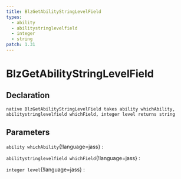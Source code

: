 ```yaml
---
title: BlzGetAbilityStringLevelField
types:
  - ability
  - abilitystringlevelfield
  - integer
  - string
patch: 1.31
---
```


# BlzGetAbilityStringLevelField

## Declaration

```jass
native BlzGetAbilityStringLevelField takes ability whichAbility, abilitystringlevelfield whichField, integer level returns string
```

## Parameters
`ability whichAbility`{!language=jass}
: 

`abilitystringlevelfield whichField`{!language=jass}
: 

`integer level`{!language=jass}
: 
